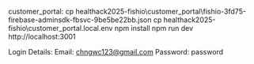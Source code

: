 customer_portal:
cp healthack2025-fishio\customer_portal\fishio-3fd75-firebase-adminsdk-fbsvc-9be5be22bb.json
cp healthack2025-fishio\customer_portal\.local.env
npm install
npm run dev
http://localhost:3001

Login Details:
Email: chngwc123@gmail.com
Password: password
